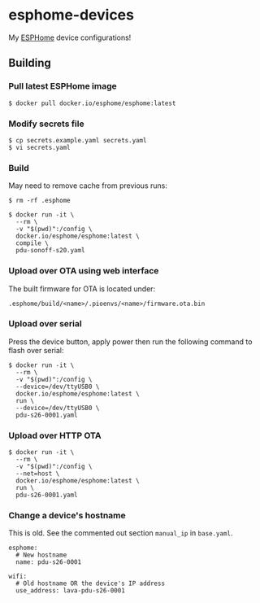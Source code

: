 # esphome-devices

My [ESPHome](https://github.com/esphome) device configurations!


## Building

### Pull latest ESPHome image

```
$ docker pull docker.io/esphome/esphome:latest
```

### Modify secrets file

```
$ cp secrets.example.yaml secrets.yaml
$ vi secrets.yaml
```

### Build

May need to remove cache from previous runs:

```
$ rm -rf .esphome
```

```
$ docker run -it \
  --rm \
  -v "$(pwd)":/config \
  docker.io/esphome/esphome:latest \
  compile \
  pdu-sonoff-s20.yaml
```

### Upload over OTA using web interface

The built firmware for OTA is located under:
```
.esphome/build/<name>/.pioenvs/<name>/firmware.ota.bin
```

### Upload over serial

Press the device button, apply power then run the following command to flash over
serial:

```
$ docker run -it \
  --rm \
  -v "$(pwd)":/config \
  --device=/dev/ttyUSB0 \
  docker.io/esphome/esphome:latest \
  run \
  --device=/dev/ttyUSB0 \
  pdu-s26-0001.yaml
```

### Upload over HTTP OTA

```
$ docker run -it \
  --rm \
  -v "$(pwd)":/config \
  --net=host \
  docker.io/esphome/esphome:latest \
  run \
  pdu-s26-0001.yaml
```


### Change a device's hostname

This is old. See the commented out section `manual_ip` in `base.yaml`.

```
esphome:
  # New hostname
  name: pdu-s26-0001

wifi:
  # Old hostname OR the device's IP address
  use_address: lava-pdu-s26-0001
```
